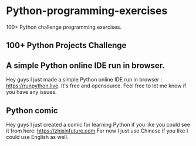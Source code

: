 # Python-programming-exercises

100+ Python challenge programming exercises.

## 100+ Python Projects Challenge 

## A simple Python online IDE run in browser.

Hey guys I just made a simple Python online IDE run in browser : https://runpython.live. It's free and opensource. Feel free to let me know if you have any issues.

## Python comic

Hey guys I just created a comic for learning Python if you like you could see it from here: https://zhixinfuture.com
For now I just use Chinese if you like I could use English as well.
